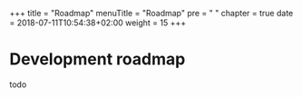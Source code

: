 +++
title = "Roadmap"
menuTitle = "Roadmap"
pre = "<i class='fa fa-list'></i> "
chapter = true
date =  2018-07-11T10:54:38+02:00
weight = 15
+++

# Development roadmap

todo